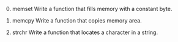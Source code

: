 0. memset
Write a function that fills memory with a constant byte.

1. memcpy
Write a function that copies memory area.

2. strchr
Write a function that locates a character in a string.
